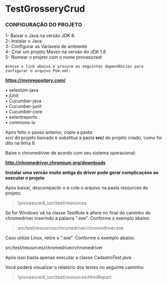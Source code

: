# TestGrosseryCrud

### CONFIGURAÇÃO DO PROJETO

1- Baixar o Java na versão JDK 8.<br>
2- Instalar o Java<br>
3- Configurar as Variaveis de ambiente<br>
4- Criar um projeto Maven na versão do JDK 1.8<br>
5- Nomear o projeto com o nome provasicredi


    Acesse o link abaixo e procure as seguintes dependências para configurar o arquivo Pom.xml:

<b>https://mvnrepository.com/</b>

• selenium-java<br>
• jUnit<br>
• Cucumber-java<br>
• Cucumber-junit<br>
• Cucumber-core<br>
• extentreports<br>
• commons-io


Após feito o passo anterior, copie a pasta <br>scr/</b> do projeto baixado e substitua a pasta <b>src/</b> do projeto criado, como foi dito na linha 9.


Baixe o chromedriver de acordo com seu sistema operacional:

<b>http://chromedriver.chromium.org/downloads</b>

<b>Instalar uma versão muito antiga do driver pode gerar complicações ao executar o projeto</b>


Após baixar, descompacte-o e cole o arquivo na pasta resources do projeto:
> \provasicredi_\src\test\resources

Se for Windows vá na classe TestRule e altere no final do caminho do chromedriver inserindo a palavra ".exe".
Conforme o exemplo abaixo:

> src/test/resources/chromedriver/chromedriver.exe

Caso utilize Linux, retire o ".exe". Conforme o exemplo abaixo:

src/test/resources/chromedriver/chromedriver


Após isso basta apenas executar a classe CadastroTest.java


Você poderá visualizar o relatório dos testes no seguinte caminho:

> \provasicredi_\src\test\resources\HtmlReport
